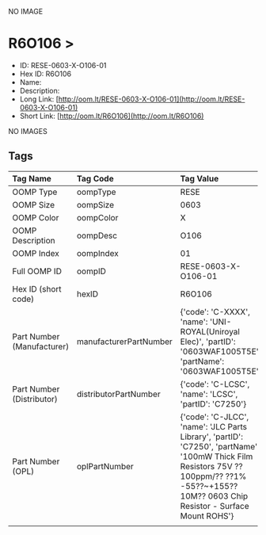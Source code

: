 


  
NO IMAGE  
# R6O106 > 

- ID: RESE-0603-X-O106-01
- Hex ID: R6O106
- Name: 
- Description: 
- Long Link: [http://oom.lt/RESE-0603-X-O106-01](http://oom.lt/RESE-0603-X-O106-01)
- Short Link: [http://oom.lt/R6O106](http://oom.lt/R6O106)
  
NO IMAGES  
## Tags
  

|Tag Name|Tag Code|Tag Value|
| :--- | :--- | :--- |
|OOMP Type|oompType|RESE|
|OOMP Size|oompSize|0603|
|OOMP Color|oompColor|X|
|OOMP Description|oompDesc|O106|
|OOMP Index|oompIndex|01|
|Full OOMP ID|oompID|RESE-0603-X-O106-01|
|Hex ID (short code)|hexID|R6O106|
|Part Number (Manufacturer)|manufacturerPartNumber|{'code': 'C-XXXX', 'name': 'UNI-ROYAL(Uniroyal Elec)', 'partID': '0603WAF1005T5E', 'partName': '0603WAF1005T5E'}|
|Part Number (Distributor)|distributorPartNumber|{'code': 'C-LCSC', 'name': 'LCSC', 'partID': 'C7250'}|
|Part Number (OPL)|oplPartNumber|{'code': 'C-JLCC', 'name': 'JLC Parts Library', 'partID': 'C7250', 'partName': '100mW Thick Film Resistors 75V ??100ppm/?? ??1% -55??~+155?? 10M?? 0603  Chip Resistor - Surface Mount ROHS'}|
||||
